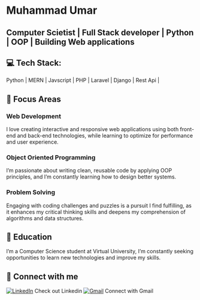 # Muhammad Umar
## Computer Scietist | Full Stack developer | Python | OOP | Building Web applications

## 💻 Tech Stack:
Python | MERN | Javscript | PHP | Laravel | Django | Rest Api | 

## 🎯 Focus Areas
### Web Development
I love creating interactive and responsive web applications using both front-end and back-end technologies, while learning to optimize for performance and user experience.
### Object Oriented Programming
 I’m passionate about writing clean, reusable code by applying OOP principles, and I’m constantly learning how to design better systems.
### Problem Solving
 Engaging with coding challenges and puzzles is a pursuit I find fulfilling, as it enhances my critical thinking skills and deepens my comprehension of algorithms and data structures.

## 📖 Education
 I’m a Computer Science student at Virtual University, I’m constantly seeking opportunities to learn new technologies and improve my skills.

## 🔗 Connect with me #
 [![LinkedIn](https://img.shields.io/badge/LinkedIn-0077B5?logo=linkedin&logoColor=white)](https://www.linkedin.com/in/muhammad-umar00/) Check out Linkedin 
 [![Gmail](https://img.shields.io/badge/Gmail-D14836?logo=gmail&logoColor=white)](mailto:your-email@gmail.com) Connect with Gmail
